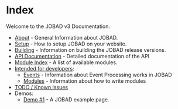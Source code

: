 # Index

Welcome to the JOBAD v3 Documentation. 

* [About](about.md) - General Information about JOBAD. 
* [Setup](setup.md) - How to setup JOBAD on your website. 
* [Building](build.md) - Information on building the JOBAD release versions. 
* [API Documentation](api/index.md) - Detailed documentation of the API
* [Module Index](modules/index.md) - A list of available modules. 
* [Intended for developers](dev/index.md): 
	* [Events](dev/events.md) - Information about Event Processing works in JOBAD
	* [Modules](dev/modules.md) - Information about how to write modules
* [TODO / Known Issues](todo.md)
* Demos: 
	* [Demo #1](../example.html) - A JOBAD example page. 
